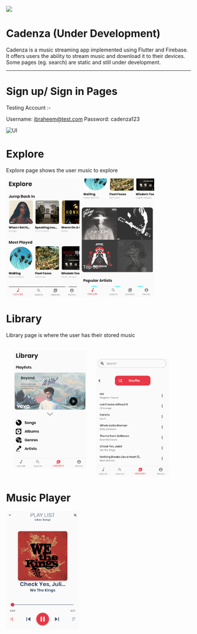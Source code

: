<img src="/assets/logo.png" width = "500">


# Cadenza (Under Development)


Cadenza is a music streaming app implemented using Flutter and Firebase. It offers users the ability to stream music and download it to their devices.
Some pages (eg. search) are static and still under development.


---

# Sign up/ Sign in Pages

Testing Account :-

Username: ibraheem@test.com
Password: cadenza123

![UI](/i.PNG)

# Explore


Explore page shows the user music to explore

<img src="/Cadenza_screenshots/explore1.PNG" width = "200">
<img src="/Cadenza_screenshots/explore2.PNG" width = "200">



# Library

Library page is where the user has their stored music


<img src="/Cadenza_screenshots/library1.PNG" width = "200" style="margin:20px">


<img src="/Cadenza_screenshots/library2.PNG" width = "200">





# Music Player

<img src="/Cadenza_screenshots/player.PNG" width = "200">

